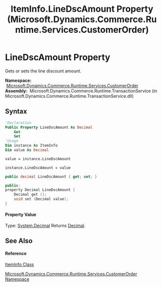 ﻿---
title: ItemInfo.LineDscAmount Property  (Microsoft.Dynamics.Commerce.Runtime.Services.CustomerOrder)
TOCTitle: LineDscAmount Property
ms:assetid: P:Microsoft.Dynamics.Commerce.Runtime.Services.CustomerOrder.ItemInfo.LineDscAmount
ms:mtpsurl: https://technet.microsoft.com/en-us/library/microsoft.dynamics.commerce.runtime.services.customerorder.iteminfo.linedscamount(v=AX.60)
ms:contentKeyID: 62208413
ms.date: 05/18/2015
mtps_version: v=AX.60
f1_keywords:
- Microsoft.Dynamics.Commerce.Runtime.Services.CustomerOrder.ItemInfo.LineDscAmount
dev_langs:
- CSharp
- C++
- VB
---

# LineDscAmount Property

Gets or sets the line discount amount.

**Namespace:**  [Microsoft.Dynamics.Commerce.Runtime.Services.CustomerOrder](microsoft-dynamics-commerce-runtime-services-customerorder-namespace.md)  
**Assembly:**  Microsoft.Dynamics.Commerce.Runtime.TransactionService (in Microsoft.Dynamics.Commerce.Runtime.TransactionService.dll)

## Syntax

``` vb
'Declaration
Public Property LineDscAmount As Decimal
    Get
    Set
'Usage
Dim instance As ItemInfo
Dim value As Decimal

value = instance.LineDscAmount

instance.LineDscAmount = value
```

``` csharp
public decimal LineDscAmount { get; set; }
```

``` c++
public:
property Decimal LineDscAmount {
    Decimal get ();
    void set (Decimal value);
}
```

#### Property Value

Type: [System.Decimal](https://technet.microsoft.com/en-us/library/1k2e8atx\(v=ax.60\))  
Returns [Decimal](https://technet.microsoft.com/en-us/library/1k2e8atx\(v=ax.60\)).  

## See Also

#### Reference

[ItemInfo Class](iteminfo-class-microsoft-dynamics-commerce-runtime-services-customerorder.md)

[Microsoft.Dynamics.Commerce.Runtime.Services.CustomerOrder Namespace](microsoft-dynamics-commerce-runtime-services-customerorder-namespace.md)

